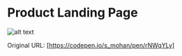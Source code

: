 # Product Landing Page

![alt text](https://res.cloudinary.com/dkp2goy1i/image/upload/v1617665591/jellybeans_ss_jwthvz.jpg)

Original URL: [https://codepen.io/s_mohan/pen/rNWqYLy]
